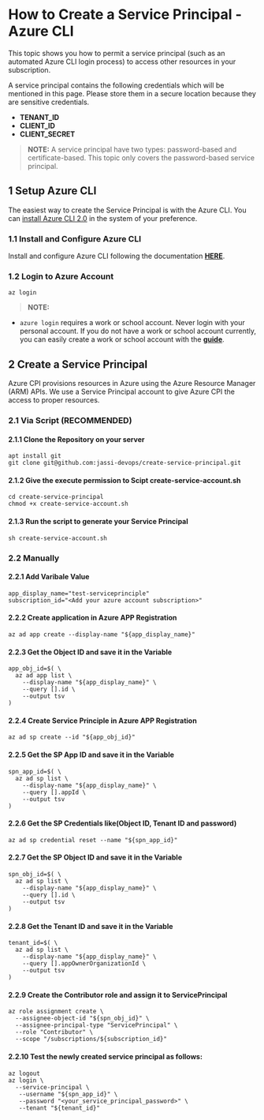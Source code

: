 # How to Create a Service Principal - Azure CLI

This topic shows you how to permit a service principal (such as an automated Azure CLI login process) to access other resources in your subscription.

A service principal contains the following credentials which will be mentioned in this page. Please store them in a secure location because they are sensitive credentials.

- **TENANT_ID**
- **CLIENT_ID**
- **CLIENT_SECRET** 

>**NOTE:** A service principal have two types: password-based and certificate-based. This topic only covers the password-based service principal.

## 1 Setup Azure CLI

The easiest way to create the Service Principal is with the Azure CLI. You can [install Azure CLI 2.0](https://docs.microsoft.com/en-us/cli/azure/install-azure-cli) in the system of your preference.

### 1.1 Install and Configure Azure CLI

Install and configure Azure CLI following the documentation [**HERE**](http://azure.microsoft.com/en-us/documentation/articles/xplat-cli/).

### 1.2 Login to Azure Account

```
az login 
```

>**NOTE:**
  * `azure login` requires a work or school account. Never login with your personal account. If you do not have a work or school account currently, you can easily create a work or school account with the [**guide**](https://azure.microsoft.com/en-us/documentation/articles/xplat-cli-connect/).

## 2 Create a Service Principal

Azure CPI provisions resources in Azure using the Azure Resource Manager (ARM) APIs. We use a Service Principal account to give Azure CPI the access to proper resources.

### 2.1 Via Script (RECOMMENDED)

#### 2.1.1 Clone the Repository on your server
```
apt install git 
git clone git@github.com:jassi-devops/create-service-principal.git
```

#### 2.1.2 Give the execute permission to Scipt create-service-account.sh
```
cd create-service-principal
chmod +x create-service-account.sh
```

#### 2.1.3 Run the script to generate your Service Principal
```
sh create-service-account.sh
```

### 2.2 Manually

#### 2.2.1 Add Varibale Value
```
app_display_name="test-serviceprinciple"
subscription_id="<Add your azure account subscription>"
```
#### 2.2.2 Create application in Azure APP Registration
```
az ad app create --display-name "${app_display_name}"
```
#### 2.2.3 Get the Object ID and save it in the Variable
```
app_obj_id=$( \
  az ad app list \
    --display-name "${app_display_name}" \
    --query [].id \
    --output tsv
)
```
#### 2.2.4 Create Service Principle in Azure APP Registration
```
az ad sp create --id "${app_obj_id}"
```
#### 2.2.5 Get the SP App ID and save it in the Variable
```
spn_app_id=$( \
  az ad sp list \
    --display-name "${app_display_name}" \
    --query [].appId \
    --output tsv
)
```
#### 2.2.6 Get the SP Credentials like(Object ID, Tenant ID and password)
```
az ad sp credential reset --name "${spn_app_id}"
```
#### 2.2.7 Get the SP Object ID and save it in the Variable
```
spn_obj_id=$( \
  az ad sp list \
    --display-name "${app_display_name}" \
    --query [].id \
    --output tsv
)
```
#### 2.2.8 Get the Tenant ID and save it in the Variable
```
tenant_id=$( \
  az ad sp list \
    --display-name "${app_display_name}" \
    --query [].appOwnerOrganizationId \
    --output tsv
)
```
#### 2.2.9 Create the Contributor role and assign it to ServicePrincipal
```
az role assignment create \
  --assignee-object-id "${spn_obj_id}" \
  --assignee-principal-type "ServicePrincipal" \
  --role "Contributor" \
  --scope "/subscriptions/${subscription_id}"
```
#### 2.2.10 Test the newly created service principal as follows:
```
az logout
az login \
  --service-principal \
   --username "${spn_app_id}" \
   --password "<your_service_principal_password>" \
   --tenant "${tenant_id}"
```
